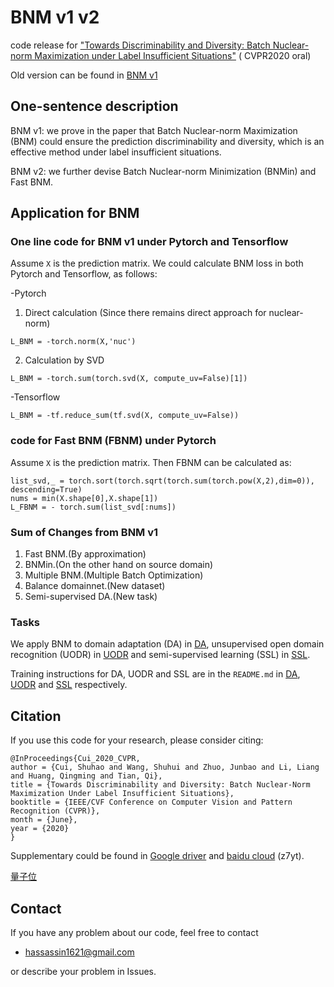 # BNM v1 v2
code release for ["Towards Discriminability and Diversity: Batch Nuclear-norm Maximization under Label Insufficient Situations"](https://arxiv.org/abs/2003.12237) ( CVPR2020 oral)

Old version can be found in [BNM v1](https://github.com/cuishuhao/BNM/tree/BNMv1)

## One-sentence description
BNM v1: we prove in the paper that Batch Nuclear-norm Maximization (BNM) could ensure the prediction discriminability and diversity, which is an effective method under label insufficient situations.

BNM v2: we further devise Batch Nuclear-norm Minimization (BNMin) and Fast BNM.

## Application for BNM

### One line code for BNM v1 under Pytorch and Tensorflow

Assume `X` is the prediction matrix. We could calculate BNM loss in both Pytorch and Tensorflow, as follows:
 
-Pytorch

1. Direct calculation (Since there remains direct approach for nuclear-norm)
```
L_BNM = -torch.norm(X,'nuc')
```
2. Calculation by SVD
```
L_BNM = -torch.sum(torch.svd(X, compute_uv=False)[1])
```
-Tensorflow
```
L_BNM = -tf.reduce_sum(tf.svd(X, compute_uv=False))
```

### code for Fast BNM (FBNM) under Pytorch
Assume `X` is the prediction matrix. Then FBNM can be calculated as:
```
list_svd,_ = torch.sort(torch.sqrt(torch.sum(torch.pow(X,2),dim=0)), descending=True)
nums = min(X.shape[0],X.shape[1])
L_FBNM = - torch.sum(list_svd[:nums])
```

### Sum of Changes from BNM v1
1. Fast BNM.(By approximation)
2. BNMin.(On the other hand on source domain)
3. Multiple BNM.(Multiple Batch Optimization)
4. Balance domainnet.(New dataset)
5. Semi-supervised DA.(New task)

### Tasks
We apply BNM to domain adaptation (DA) in [DA](DA), unsupervised open domain recognition (UODR) in [UODR](UODR) and semi-supervised learning (SSL) in [SSL](SSL).

Training instructions for DA, UODR and SSL are in the `README.md` in [DA](DA), [UODR](UODR) and [SSL](SSL) respectively.

## Citation
If you use this code for your research, please consider citing:
```
@InProceedings{Cui_2020_CVPR,
author = {Cui, Shuhao and Wang, Shuhui and Zhuo, Junbao and Li, Liang and Huang, Qingming and Tian, Qi},
title = {Towards Discriminability and Diversity: Batch Nuclear-Norm Maximization Under Label Insufficient Situations},
booktitle = {IEEE/CVF Conference on Computer Vision and Pattern Recognition (CVPR)},
month = {June},
year = {2020}
}
```
Supplementary could be found in [Google driver](https://drive.google.com/file/d/15WOL2wFCSYVbPQfZ0OOSwtBXlcvgw8kA/view?usp=sharing)
 and [baidu cloud](https://pan.baidu.com/s/1eZAguvOXUOa0k_sietA8Zg) (z7yt).
 
[量子位](https://zhuanlan.zhihu.com/p/124860496)

## Contact
If you have any problem about our code, feel free to contact
- hassassin1621@gmail.com

or describe your problem in Issues.
